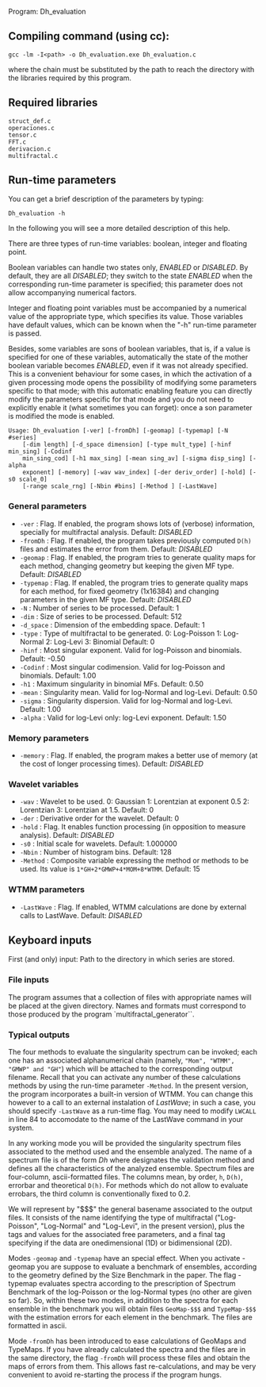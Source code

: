 Program: Dh_evaluation

## Compiling command (using cc):

	gcc -lm -I<path> -o Dh_evaluation.exe Dh_evaluation.c

where the chain _<path>_ must be substituted by the path to reach the directory with the libraries required by this program.

## Required libraries

	struct_def.c
	operaciones.c
	tensor.c
	FFT.c
	derivacion.c
	multifractal.c

## Run-time parameters 

You can get a brief description of the parameters by typing:

	Dh_evaluation -h
In the following you will see a more detailed description of this help.

There are three types of run-time variables: boolean, integer and floating 
point. 

Boolean variables can handle two states only, _ENABLED_ or _DISABLED_. By
default, they are all _DISABLED_; they switch to the state _ENABLED_ when the
corresponding run-time parameter is specified; this parameter does not allow
accompanying numerical factors.

Integer and floating point variables must be accompanied by a numerical value
of the appropriate type, which specifies its value. Those variables have
default values, which can be known when the "-h" run-time parameter is passed.

Besides, some variables are sons of boolean variables, that is, if a value
is specified for one of these variables, automatically the state of the mother
boolean variable becomes _ENABLED_, even if it was not already specified. This
is a convenient behaviour for some cases, in which the activation of a given
processing mode opens the possibility of modifying some parameters specific to
that mode; with this automatic enabling feature you can directly modify the
parameters specific for that mode and you do not need to explicitly enable it
(what sometimes you can forget): once a son parameter is modified the mode is
enabled. 

	Usage: Dh_evaluation [-ver] [-fromDh] [-geomap] [-typemap] [-N #series] 
		[-dim length] [-d_space dimension] [-type mult_type] [-hinf min_sing] [-Codinf
		min_sing_cod] [-h1 max_sing] [-mean sing_av] [-sigma disp_sing] [-alpha
		exponent] [-memory] [-wav wav_index] [-der deriv_order] [-hold] [-s0 scale_0]
		[-range scale_rng] [-Nbin #bins] [-Method ] [-LastWave] 

### General parameters

 * `-ver` : Flag. If enabled, the program shows lots of (verbose) information,
	specially for multifractal analysis. Default: _DISABLED_
 * `-fromDh` : Flag. If enabled, the program takes previously computed `D(h)` files
	and estimates the error from them.
	Default: _DISABLED_
 * `-geomap` : Flag. If enabled, the program tries to generate quality maps
	for each method, changing geometry but keeping the given MF type.
 	Default: _DISABLED_
 * `-typemap` : Flag. If enabled, the program tries to generate quality maps
	for each method, for fixed geometry (1x16384) and changing parameters in
	the given MF type.
 	Default: _DISABLED_
 * `-N` : Number of series to be processed. Default: 1
 * `-dim` : Size of series to be processed. Default: 512
 * `-d_space` : Dimension of the embedding space. Default: 1
 * `-type` : Type of multifractal to be generated.
   	0: Log-Poisson
   	1: Log-Normal
   	2: Log-Levi
   	3: Binomial
 	Default: 0
 * `-hinf` : Most singular exponent. Valid for log-Poisson and binomials. Default: -0.50
 * `-Codinf` : Most singular codimension. Valid for log-Poisson and binomials. Default: 1.00
 * `-h1` : Maximum singularity in binomial MFs. Default: 0.50
 * `-mean` : Singularity mean. Valid for log-Normal and log-Levi. Default: 0.50
 * `-sigma` : Singularity dispersion. Valid for log-Normal and log-Levi.
	Default: 1.00
 * `-alpha` : Valid for log-Levi only: log-Levi exponent. Default: 1.50

### Memory parameters
* `-memory` : Flag. If enabled, the program makes a better use of memory (at the
cost of longer processing times). Default: _DISABLED_

### Wavelet variables
* `-wav` : Wavelet to be used.
   	0: Gaussian
   	1: Lorentzian at exponent 0.5
   	2: Lorentzian
   	3: Lorentzian at 1.5.
	Default:  0 
* `-der` : Derivative order for the wavelet. Default:  0
* `-hold` : Flag. It enables function processing (in opposition to
	measure analysis). Default: _DISABLED_
* `-s0` : Initial scale for wavelets. Default:  1.000000
* `-Nbin` : Number of histogram bins. Default: 128
* `-Method` : Composite variable expressing the method or methods to be used. 
	Its value is `1*GH+2*GMWP+4*MOM+8*WTMM`. Default: 15

### WTMM parameters 
* `-LastWave` : Flag. If enabled, WTMM calculations are done by external calls to
 	LastWave. Default: _DISABLED_

## Keyboard inputs

First (and only) input: Path to the directory in which series are stored.

### File inputs

The program assumes that a collection of files with appropriate names will be
placed at the given directory. Names and formats must correspond to those
produced by the program `multifractal_generator``.

### Typical outputs

The four methods to evaluate the singularity spectrum can be invoked; each one
has an associated alphanumerical chain (namely, `"Mom", "WTMM", "GMWP" and
"GH"`) which will be attached to the corresponding output filename. Recall that
you can activate any number of these calculations methods by using the
run-time parameter `-Method`. In the present version, the program incorporates a
built-in version of WTMM. You can change this however to a call to an external
instalation of _LastWave_; in such a case, you should specify `-LastWave` as a
run-time flag. You may need to modify `LWCALL` in line 84 to accomodate to the 
name of the LastWave command in your system.

In any working mode you will be provided the singularity spectrum files
associated to the method used and the ensemble analyzed. The name of a
spectrum file is of the form _Dh_<Method>_<Ensemble>_ where <Method>
designates the validation method and <Ensemble> defines all the
characteristics of the analyzed ensemble. Spectrum files are four-column,
ascii-formatted files. The columns mean, by order, `h`, `D(h)`, errorbar and
theoretical `D(h)`. For methods which do not allow to evaluate errobars, the
third column is conventionally fixed to 0.2.

We will represent by "$$$" the general basename associated to the output
files. It consists of the name identifying the type of multifractal
("Log-Poisson", "Log-Normal" and "Log-Levi", in the present version), plus the
tags and values for the associated free parameters, and a final tag specifying
if the data are onedimensional (1D) or bidimensional (2D).

Modes `-geomap` and `-typemap` have an special effect. When you activate -geomap
you are suppose to evaluate a benchmark of ensembles, according to the
geometry defined by the Size Benchmark in the paper. The flag -typemap
evaluates spectra according to the prescription of Spectrum Benchmark of the
log-Poisson or the log-Normal types (no other are given so far). So, within
these two modes, in addition to the spectra for each ensemble in the benchmark
you will obtain files `GeoMap-$$$` and `TypeMap-$$$` with the estimation errors
for each element in the benchmark. The files are formatted in ascii.

Mode `-fromDh` has been introduced to ease calculations of GeoMaps and
TypeMaps. If you have already calculated the spectra and the files are in the
same directory, the flag `-fromDh` will process these files and obtain the maps
of errors from them. This allows fast re-calculations, and may be very
convenient to avoid re-starting the process if the program hungs.

